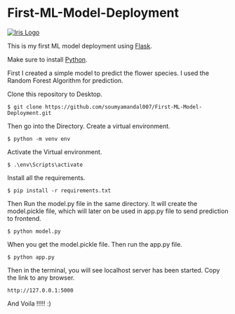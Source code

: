 # First-ML-Model-Deployment

[![Iris Logo](https://storage.googleapis.com/kaggle-datasets-images/19/19/default-backgrounds/dataset-card.jpg)](https://archive.ics.uci.edu/dataset/53/iris)

This is my first ML model deployment using [Flask](https://flask.palletsprojects.com/en/3.0.x/).

Make sure to install [Python](https://www.python.org/).

First I created a simple model to predict the flower species. I used the Random Forest Algorithm for prediction.

Clone this repository to Desktop.

```console
$ git clone https://github.com/soumyamandal007/First-ML-Model-Deployment.git
```

Then go into the Directory. Create a virtual environment.

```console
$ python -m venv env
```

Activate the Virtual environment.

```console
$ .\env\Scripts\activate
```

Install all the requirements.

```console
$ pip install -r requirements.txt
```

Then Run the model.py file in the same directory. It will create the model.pickle file, which will later on be used in app.py file to send 
prediction to frontend.

```console
$ python model.py
```

When you get the model.pickle file. Then run the app.py file.

```console
$ python app.py
```

Then in the terminal, you will see localhost server has been started. Copy the link to any browser.

```console
http://127.0.0.1:5000
```

And Voila !!!!! :)



